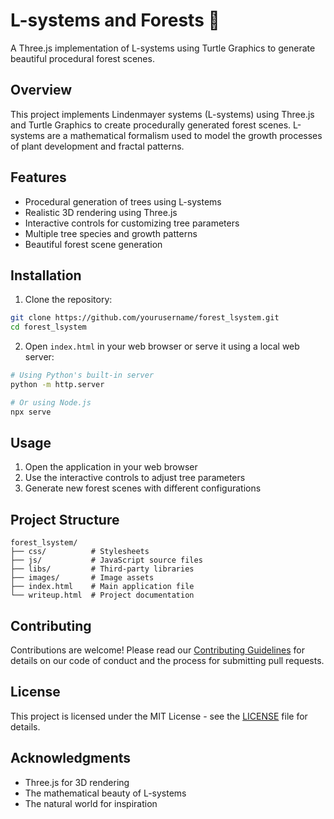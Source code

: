 # L-systems and Forests 🌳

A Three.js implementation of L-systems using Turtle Graphics to generate beautiful procedural forest scenes.

## Overview

This project implements Lindenmayer systems (L-systems) using Three.js and Turtle Graphics to create procedurally generated forest scenes. L-systems are a mathematical formalism used to model the growth processes of plant development and fractal patterns.

## Features

- Procedural generation of trees using L-systems
- Realistic 3D rendering using Three.js
- Interactive controls for customizing tree parameters
- Multiple tree species and growth patterns
- Beautiful forest scene generation

## Installation

1. Clone the repository:
```bash
git clone https://github.com/yourusername/forest_lsystem.git
cd forest_lsystem
```

2. Open `index.html` in your web browser or serve it using a local web server:
```bash
# Using Python's built-in server
python -m http.server

# Or using Node.js
npx serve
```

## Usage

1. Open the application in your web browser
2. Use the interactive controls to adjust tree parameters
3. Generate new forest scenes with different configurations

## Project Structure

```
forest_lsystem/
├── css/          # Stylesheets
├── js/           # JavaScript source files
├── libs/         # Third-party libraries
├── images/       # Image assets
├── index.html    # Main application file
└── writeup.html  # Project documentation
```

## Contributing

Contributions are welcome! Please read our [Contributing Guidelines](CONTRIBUTING.md) for details on our code of conduct and the process for submitting pull requests.

## License

This project is licensed under the MIT License - see the [LICENSE](LICENSE) file for details.

## Acknowledgments

- Three.js for 3D rendering
- The mathematical beauty of L-systems
- The natural world for inspiration
